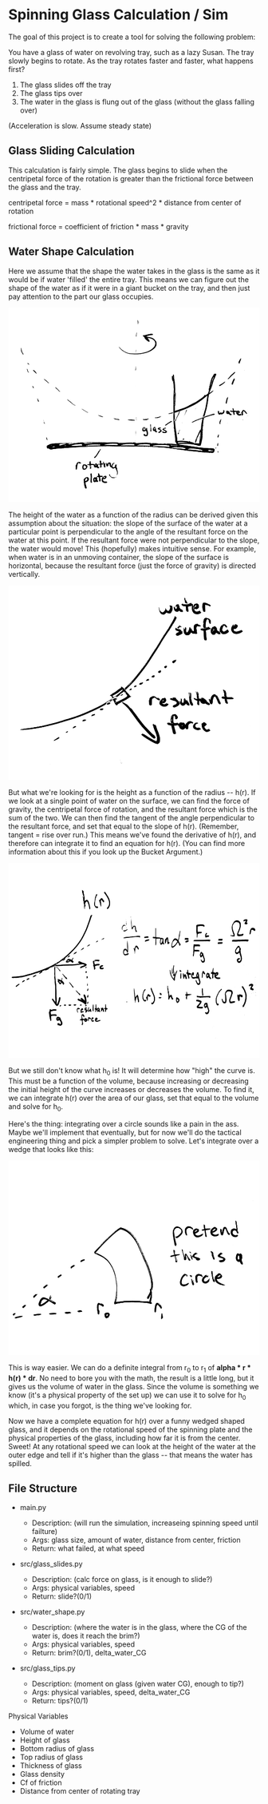 Spinning Glass Calculation / Sim
=========================

The goal of this project is to create a tool for solving the following problem:

You have a glass of water on revolving tray, such as a lazy Susan. The tray slowly
begins to rotate. As the tray rotates faster and faster, what happens first?

1. The glass slides off the tray
2. The glass tips over
3. The water in the glass is flung out of the glass (without the glass falling over)

(Acceleration is slow. Assume steady state)

## Glass Sliding Calculation

This calculation is fairly simple. The glass begins to slide when the centripetal force of the rotation is greater than the frictional force between the glass and the tray.

centripetal force = mass * rotational speed^2 * distance from center of rotation

frictional force = coefficient of friction * mass * gravity

## Water Shape Calculation

Here we assume that the shape the water takes in the glass is the same as it would be if water 'filled' the entire tray. This means we can figure out the shape of the water as if it were in a giant bucket on the tray, and then just pay attention to the part our glass occupies.

![Diagram1](img/diagram1.png)

The height of the water as a function of the radius can be derived given this assumption about the situation: the slope of the surface of the water at a particular point is perpendicular to the angle of the resultant force on the water at this point. If the resultant force were not perpendicular to the slope, the water would move! This (hopefully) makes intuitive sense. For example, when water is in an unmoving container, the slope of the surface is horizontal, because the resultant force (just the force of gravity) is directed vertically. 

![Diagram2](img/diagram2.png)

But what we're looking for is the height as a function of the radius -- h(r). If we look at a single point of water on the surface, we can find the force of gravity, the centripetal force of rotation, and the resultant force which is the sum of the two. We can then find the tangent of the angle perpendicular to the resultant force, and set that equal to the slope of h(r). (Remember, tangent = rise over run.) This means we've found the derivative of h(r), and therefore can integrate it to find an equation for h(r). (You can find more information about this if you look up the Bucket Argument.)

![Diagram3](img/diagram3.png)

But we still don't know what h<sub>0</sub> is! It will determine how "high" the curve is. This must be a function of the volume, because increasing or decreasing the initial height of the curve increases or decreases the volume. To find it, we can integrate h(r) over the area of our glass, set that equal to the volume and solve for h<sub>0</sub>.

Here's the thing: integrating over a circle sounds like a pain in the ass. Maybe we'll implement that eventually, but for now we'll do the tactical engineering thing and pick a simpler problem to solve. Let's integrate over a wedge that looks like this:

![Diagram4](img/diagram4.png)

This is way easier. We can do a definite integral from r<sub>0</sub> to r<sub>1</sub> of **alpha * r * h(r) * dr**. No need to bore you with the math, the result is a little long, but it gives us the volume of water in the glass. Since the volume is something we know (it's a physical property of the set up) we can use it to solve for h<sub>0</sub> which, in case you forgot, is the thing we've looking for.

Now we have a complete equation for h(r) over a funny wedged shaped glass, and it depends on the rotational speed of the spinning plate and the physical properties of the glass, including how far it is from the center. Sweet! At any rotational speed we can look at the height of the water at the outer edge and tell if it's higher than the glass -- that means the water has spilled.

## File Structure

- main.py 
  - Description: (will run the simulation, increaseing spinning speed until failture)
  - Args: glass size, amount of water, distance from center, friction
  - Return: what failed, at what speed

- src/glass_slides.py 
  - Description: (calc force on glass, is it enough to slide?)
  - Args: physical variables, speed
  - Return: slide?(0/1)

- src/water_shape.py 
  - Description: (where the water is in the glass, where the CG of the water is, does it reach the brim?)
  - Args: physical variables, speed
  - Return: brim?(0/1), delta_water_CG

- src/glass_tips.py
  - Description: (moment on glass (given water CG), enough to tip?)
  - Args: physical variables, speed, delta_water_CG
  - Return: tips?(0/1)

Physical Variables

- Volume of water
- Height of glass
- Bottom radius of glass
- Top radius of glass
- Thickness of glass
- Glass density
- Cf of friction
- Distance from center of rotating tray
